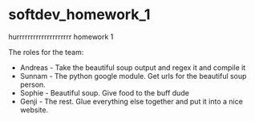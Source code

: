 softdev_homework_1
==================

hurrrrrrrrrrrrrrrrrrrr homework 1


The roles for the team:
* Andreas - Take the beautiful soup output and regex it and compile it
* Sunnam  - The python google module. Get urls for the beautiful soup person.
* Sophie  - Beautiful soup. Give food  to the buff dude
* Genji   - The rest. Glue everything else together and put it into a nice website.